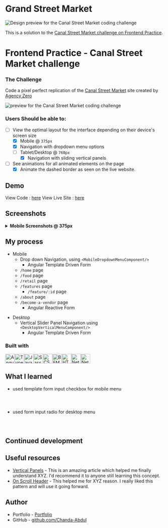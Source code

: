 # Grand Street Market
![Design preview for the Canal Street Market coding challenge](https://www.frontendpractice.com/_next/image?url=%2Fcard%2FC1-Canal-Street.png&w=640&q=100)



This is a solution to the [Canal Street Market challenge on Frontend Practice](https://www.frontendpractice.com/projects/canal-street-market).  
# Frontend Practice - Canal Street Market challenge


### The Challenge
Code a pixel perfect replication of the [Canal Street Market](https://canalstreet.market/)  site created by [Agency Zero](https://zero.nyc/)

![preview for the Canal Street Market coding challenge](https://www.frontendpractice.com/_next/image?url=%2Ffullsize%2FC1-Canal-Street.png&w=1200&q=90)

### Users Should be able to: 

- [ ] View the optimal layout for the interface depending on their device's screen size
  - [x] Mobile @ `375px`

  <!-- TO-DO => add animations -->
    - [x] Navigation with dropdown menu options
    <!-- TO-DO => Review styles -->
  <!-- TO-DO => add animations -->
  - [ ] Tablet/Desktop @ `768px`
    - [x] Navigation with  sliding vertical panels
- [ ] See animations for all animated elements on the page
  - [x] Animate the dashed border as seen on the live website.
## Demo

View Code : [here](#)
View Live Site : 
[here](https://storied-gingersnap-bd6312.netlify.app)

## Screenshots
<details>
<summary><b> Mobile Screenshots @ 375px</b></summary>
<img src="src/assets/screens/mobile_booking_confirm.png"  width="375px"/>
</details>


## My process
- Mobile
  - Drop down Navigation, using `<MobileDropdownMenuComponent/>`
    - Angular Template Driven Form
    <!-- TO-DO => add loader -->
  <!-- TO-DO => animations for dropdown -->
  - `/home` page
  - `/food` page
  - `/retail` page
  - `/features` page
    - `/feature/:id` page
      <!-- TO-DO => create model -->
      <!-- TO-DO => update routes -->
      <!-- TO-DO => Review styles -->
  - `/about` page
  <!-- TO-DO => add copy & styles? leads to /home so close nav -->
  - `/become-a-vendor` page
    <!-- TO-DO => Review styles -->
    <!-- TO-DO => add animations -->
    <!-- TO-DO => add vendor form close functionality -->
    - Angular Reactive Form
    <!-- TO-DO => add form functionality -->
    <!-- TO-DO => update favicon -->
  <!-- TO-DO => add animations -->
<!-- TO-DO => attribution layout -->
<!-- TO-DO => Newletter signup -->
- Desktop
  - Vertical Slider Panel Navigation using `<DesktopVerticalMenuComponent/>`
      - Angular Template Driven Form
 
<!-- TO-DO => accessibilty -->
<!-- TO-DO => polish & deploy-->


### Built with
<img src="https://img.shields.io/badge/Angular-DD0031?style=for-the-badge&logo=angular&logoColor=white" alt="Angular icon" height="30" /><img src="https://img.shields.io/badge/TypeScript-007ACC?style=for-the-badge&logo=typescript&logoColor=white" alt="TypeScript icon" height="30" /><img src="https://img.shields.io/badge/JavaScript-323330?style=for-the-badge&logo=javascript&logoColor=F7DF1E" alt="JavaScript icon" height="30" /><img src="https://img.shields.io/badge/Sass-CC6699?style=for-the-badge&logo=sass&logoColor=white" alt="Sass icon" height="30" /><img src="https://img.shields.io/badge/CSS3-1572B6?style=for-the-badge&logo=css3&logoColor=white" alt="CSS icon" height="30" /><img src="https://camo.githubusercontent.com/56a25d7a80ecd7be0919314d76dcae961ea7aac32dac11a7aa81644afa6daa53/68747470733a2f2f696d672e736869656c64732e696f2f7374617469632f76313f7374796c653d666f722d7468652d6261646765266d6573736167653d42454d26636f6c6f723d303030303030266c6f676f3d42454d266c6f676f436f6c6f723d464646464646266c6162656c3d" alt="BEM icon" height="30" /><img src="https://img.shields.io/badge/HTML5-E34F26?style=for-the-badge&logo=html5&logoColor=white" alt="HTML icon" height="30" /><img src="https://img.shields.io/badge/Netlify-00C7B7?style=for-the-badge&logo=netlify&logoColor=white" alt="Netlify icon" height="30" /><img src="https://img.shields.io/badge/GreenSock-88CE02.svg?style=for-the-badge&logo=GreenSock&logoColor=white" logoColor=white alt="Netlify icon" height="30" />


## What I learned
- used template form input checkbox for mobile menu
```html
```
```css
```
```ts
```
- used form input radio for desktop menu
```html
```
```css
```
```ts
```
## Continued development

## Useful resources

- [Vertical Panels](https://codepen.io/ash-loudon/pen/JxPajz) - This is an amazing article which helped me finally understand XYZ. I'd recommend it to anyone still learning this concept.
- [On Scroll Header](https://www.w3schools.com/howto/howto_js_sticky_header.asp) - This helped me for XYZ reason. I really liked this pattern and will use it going forward.


## Author

- Portfolio - [Portfolio](https://www.ChandaAbdul.dev/)
- GitHub - [github.com/Chanda-Abdul](https://github.com/Chanda-Abdul)
